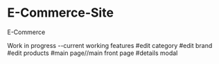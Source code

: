 # E-Commerce-Site
E-Commerce 

Work in progress
--current working features
#edit category
#edit brand
#edit products
#main page//main front page
#details modal
